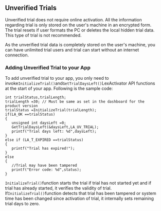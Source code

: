 ## Unverified Trials

Unverified trial does not require online activation. All the information regarding trial is only stored on the user's machine in an encrypted form. The trial resets if user formats the PC or deletes the local hidden trial data. This type of trial is not recommended.

As the unverified trial data is completely stored on the user's machine, you can have unlimited trial users and trial can start without an internet connection.

### Adding Unverified Trial to your App

To add unverified trial to your app, you only need to invoke`InitializeTrial()`and`GetTrialDaysLeft()`LexActivator API functions at the start of your app. Following is the sample code:

```
int trialStatus,trialLength; 
trialLength =30; // Must be same as set in the dashboard for the product version
trialStatus =InitializeTrial(trialLength);
if(LA_OK ==trialStatus)
{
   unsigned int daysLeft =0;
   GetTrialDaysLeft(&daysLeft,LA_UV_TRIAL);
   printf("Trial days left: %d",daysLeft);
}
else if (LA_T_EXPIRED ==trialStatus)
{
   printf("Trial has expired!");
}
else
{
   //Trial may have been tampered
   printf("Error code: %d",status);
}
```

`InitializeTrial()`function starts the trial if trial has not started yet and if trial has already started, it verifies the validity of trial. If`InitializeTrial()`function detects that trial has been tampered or system time has been changed since activation of trial, it internally sets remaining trial days to zero.

